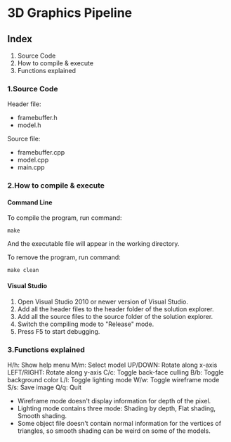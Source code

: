 # 3D Graphics Pipeline

## Index
1. Source Code
2. How to compile & execute
3. Functions explained

### 1.Source Code

Header file:
- framebuffer.h
- model.h

Source file:
- framebuffer.cpp
- model.cpp
- main.cpp

### 2.How to compile & execute

#### Command Line

To compile the program, run command:

`make`

And the executable file will appear in the working directory.

To remove the program, run command:

`make clean`

#### Visual Studio
1. Open Visual Studio 2010 or newer version of Visual Studio.
2. Add all the header files to the header folder of the solution explorer.
3. Add all the source files to the source folder of the solution explorer.
4. Switch the compiling mode to "Release" mode.
5. Press F5 to start debugging.

### 3.Functions explained
H/h: Show help menu
M/m: Select model
UP/DOWN: Rotate along x-axis
LEFT/RIGHT: Rotate along y-axis
C/c: Toggle back-face culling
B/b: Toggle background color
L/l: Toggle lighting mode
W/w: Toggle wireframe mode
S/s: Save image
Q/q: Quit

* Wireframe mode doesn't display information for depth of the pixel.
* Lighting mode contains three mode: Shading by depth, Flat shading, Smooth shading.
* Some object file doesn't contain normal information for the vertices of triangles, so smooth shading can be weird on some of the models.
